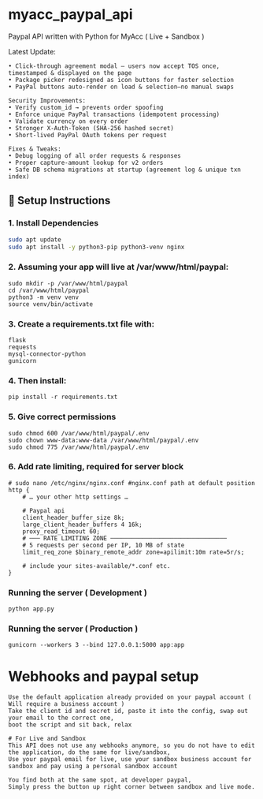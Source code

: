 # myacc_paypal_api
Paypal API written with Python for MyAcc ( Live + Sandbox )

Latest Update:
```
• Click-through agreement modal – users now accept TOS once, timestamped & displayed on the page
• Package picker redesigned as icon buttons for faster selection
• PayPal buttons auto-render on load & selection—no manual swaps

Security Improvements:
• Verify custom_id → prevents order spoofing
• Enforce unique PayPal transactions (idempotent processing)
• Validate currency on every order
• Stronger X-Auth-Token (SHA-256 hashed secret)
• Short-lived PayPal OAuth tokens per request

Fixes & Tweaks:
• Debug logging of all order requests & responses
• Proper capture-amount lookup for v2 orders
• Safe DB schema migrations at startup (agreement log & unique txn index)
```

## 🔧 Setup Instructions

### 1. Install Dependencies
```bash
sudo apt update
sudo apt install -y python3-pip python3-venv nginx
```

### 2. Assuming your app will live at /var/www/html/paypal:
```
sudo mkdir -p /var/www/html/paypal
cd /var/www/html/paypal
python3 -m venv venv
source venv/bin/activate
```

### 3. Create a requirements.txt file with:
```
flask
requests
mysql-connector-python
gunicorn
```

### 4. Then install:
```
pip install -r requirements.txt
```

### 5. Give correct permissions
```
sudo chmod 600 /var/www/html/paypal/.env
sudo chown www-data:www-data /var/www/html/paypal/.env
sudo chmod 775 /var/www/html/paypal/.env
```

### 6. Add rate limiting, required for server block
```
# sudo nano /etc/nginx/nginx.conf #nginx.conf path at default position
http {
    # … your other http settings …

    # Paypal api
    client_header_buffer_size 8k;
    large_client_header_buffers 4 16k;
    proxy_read_timeout 60;
    # ─── RATE LIMITING ZONE ─────────────────────────────────
    # 5 requests per second per IP, 10 MB of state
    limit_req_zone $binary_remote_addr zone=apilimit:10m rate=5r/s;

    # include your sites-available/*.conf etc.
}
```

### Running the server ( Development )
```
python app.py
```

### Running the server ( Production )
```
gunicorn --workers 3 --bind 127.0.0.1:5000 app:app
```

# Webhooks and paypal setup
```
Use the default application already provided on your paypal account ( Will require a business account )
Take the client id and secret id, paste it into the config, swap out your email to the correct one,
boot the script and sit back, relax

# For Live and Sandbox
This API does not use any webhooks anymore, so you do not have to edit the application, do the same for live/sandbox,
Use your paypal email for live, use your sandbox business account for sandbox and pay using a personal sandbox account

You find both at the same spot, at developer paypal,
Simply press the button up right corner between sandbox and live mode.
```
